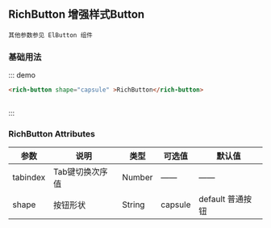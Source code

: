 <script>
  export default {
    data() {
      return {};
    }
  }
</script>
## RichButton 增强样式Button
```
其他参数参见 ElButton 组件
```

### 基础用法

::: demo
```html
<rich-button shape="capsule" >RichButton</rich-button>
 
```
:::


### RichButton Attributes

| 参数          | 说明            | 类型            | 可选值                 | 默认值   |
|-------------  |---------------- |---------------- |---------------------- |-------- |
|  tabindex   | Tab键切换次序值    |   Number    |         ——        |      ——     |
|   shape    |  按钮形状      |   String   |   capsule      |     default 普通按钮 |

 